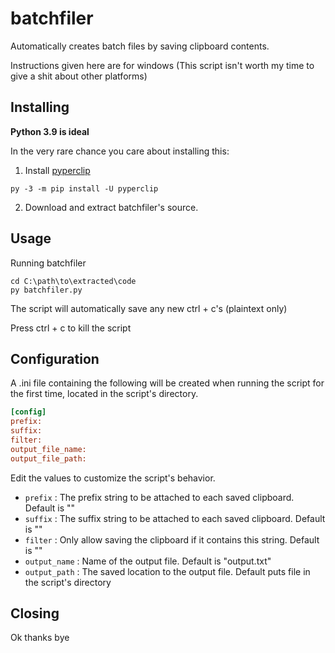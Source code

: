 batchfiler
=======

Automatically creates batch files by saving clipboard contents.

Instructions given here are for windows (This script isn't worth my time to give a shit about other platforms)

Installing
-------

**Python 3.9 is ideal**

In the very rare chance you care about installing this:

1. Install [pyperclip](https://github.com/asweigart/pyperclip)

```
py -3 -m pip install -U pyperclip
```

2. Download and extract batchfiler's source.

Usage
-------

Running batchfiler

    cd C:\path\to\extracted\code
    py batchfiler.py

The script will automatically save any new ctrl + c's (plaintext only)

Press ctrl + c to kill the script

Configuration
-------

A .ini file containing the following will be created when running the script for the first time, located in the script's directory.

```ini
[config]
prefix:
suffix:
filter:
output_file_name:
output_file_path:
```

Edit the values to customize the script's behavior.

* `prefix` : The prefix string to be attached to each saved clipboard. Default is ""
* `suffix` : The suffix string to be attached to each saved clipboard. Default is ""
* `filter` : Only allow saving the clipboard if it contains this string. Default is ""
* `output_name` : Name of the output file. Default is "output.txt"
* `output_path` : The saved location to the output file. Default puts file in the script's directory

Closing
--------

Ok thanks bye